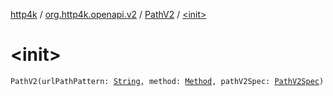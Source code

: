 [http4k](../../index.md) / [org.http4k.openapi.v2](../index.md) / [PathV2](index.md) / [&lt;init&gt;](./-init-.md)

# &lt;init&gt;

`PathV2(urlPathPattern: `[`String`](https://kotlinlang.org/api/latest/jvm/stdlib/kotlin/-string/index.html)`, method: `[`Method`](../../org.http4k.core/-method/index.md)`, pathV2Spec: `[`PathV2Spec`](../-path-v2-spec/index.md)`)`